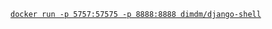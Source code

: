 [`docker run -p 5757:57575 -p 8888:8888 dimdm/django-shell`](https://hub.docker.com/r/dimdm/django-shell/)
